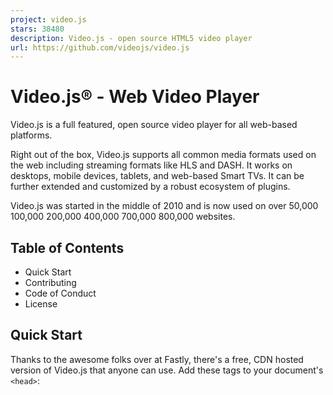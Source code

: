 ```yaml
---
project: video.js
stars: 38480
description: Video.js - open source HTML5 video player
url: https://github.com/videojs/video.js
---
```


Video.js® - Web Video Player
============================

Video.js is a full featured, open source video player for all web-based platforms.

Right out of the box, Video.js supports all common media formats used on the web including streaming formats like HLS and DASH. It works on desktops, mobile devices, tablets, and web-based Smart TVs. It can be further extended and customized by a robust ecosystem of plugins.

Video.js was started in the middle of 2010 and is now used on over 50,000 100,000 200,000 400,000 700,000 800,000 websites.

Table of Contents
-----------------

-   Quick Start
-   Contributing
-   Code of Conduct
-   License

Quick Start
-----------

Thanks to the awesome folks over at Fastly, there's a free, CDN hosted version of Video.js that anyone can use. Add these tags to your document's `<head>`:

<link href\="//vjs.zencdn.net/8.22.0/video-js.min.css" rel\="stylesheet"\>
<script src\="//vjs.zencdn.net/8.22.0/video.min.js"\></script\>

Alternatively, you can include Video.js by getting it from npm, downloading it from GitHub releases or by including it via unpkg or another JavaScript CDN, like CDNjs.

<!-- unpkg : use the latest version of Video.js -->
<link href\="https://unpkg.com/video.js/dist/video-js.min.css" rel\="stylesheet"\>
<script src\="https://unpkg.com/video.js/dist/video.min.js"\></script\>

<!-- unpkg : use a specific version of Video.js (change the version numbers as necessary) -->
<link href\="https://unpkg.com/video.js@8.22.0/dist/video-js.min.css" rel\="stylesheet"\>
<script src\="https://unpkg.com/video.js@8.22.0/dist/video.min.js"\></script\>

<!-- cdnjs : use a specific version of Video.js (change the version numbers as necessary) -->
<link href\="https://cdnjs.cloudflare.com/ajax/libs/video.js/8.22.0/video-js.min.css" rel\="stylesheet"\>
<script src\="https://cdnjs.cloudflare.com/ajax/libs/video.js/8.22.0/video.min.js"\></script\>

Next, using Video.js is as simple as creating a `<video>` element, but with an additional `data-setup` attribute. At a minimum, this attribute must have a value of `'{}'`, but it can include any Video.js options - just make sure it contains valid JSON!

<video
    id\="my-player"
    class\="video-js"
    controls
    preload\="auto"
    poster\="//vjs.zencdn.net/v/oceans.png"
    data-setup\='{}'\>
  <source src\="//vjs.zencdn.net/v/oceans.mp4" type\="video/mp4"\></source\>
  <source src\="//vjs.zencdn.net/v/oceans.webm" type\="video/webm"\></source\>
  <source src\="//vjs.zencdn.net/v/oceans.ogv" type\="video/ogg"\></source\>
  <p class\="vjs-no-js"\>
    To view this video please enable JavaScript, and consider upgrading to a
    web browser that
    <a href\="https://videojs.com/html5-video-support/" target\="\_blank"\>
      supports HTML5 video
    </a\>
  </p\>
</video\>

When the page loads, Video.js will find this element and automatically setup a player in its place.

If you don't want to use automatic setup, you can leave off the `data-setup` attribute and initialize a `<video>` element manually using the `videojs` function:

var player \= videojs('my-player');

The `videojs` function also accepts an `options` object and a callback to be invoked when the player is ready:

var options \= {};

var player \= videojs('my-player', options, function onPlayerReady() {
  videojs.log('Your player is ready!');

  // In this context, \`this\` is the player that was created by Video.js.
  this.play();

  // How about an event listener?
  this.on('ended', function() {
    videojs.log('Awww...over so soon?!');
  });
});

If you're ready to dive in, the Getting Started page and documentation are the best places to go for more information. If you get stuck, head over to our Slack!

Contributing
------------

Video.js is a free and open source library, and we appreciate any help you're willing to give - whether it's fixing bugs, improving documentation, or suggesting new features. Check out the contributing guide for more!

_Video.js uses BrowserStack for compatibility testing._

Code of Conduct
---------------

Please note that this project is released with a Contributor Code of Conduct. By participating in this project you agree to abide by its terms.

License
-------

Video.js is licensed under the Apache License, Version 2.0.

Video.js is a registered trademark of Brightcove, Inc.
